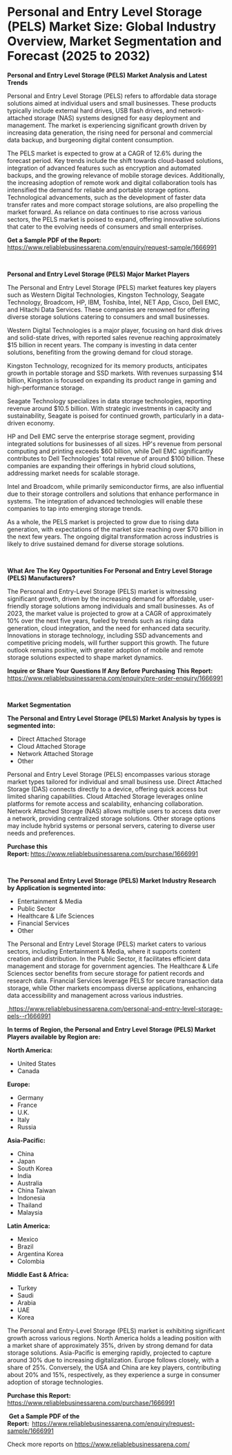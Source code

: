 <p><h1>Personal and Entry Level Storage (PELS) Market Size: Global Industry Overview, Market Segmentation and Forecast (2025 to 2032)</h1></p><p><strong>Personal and Entry Level Storage (PELS) Market Analysis and Latest Trends</strong></p>
<p><p>Personal and Entry Level Storage (PELS) refers to affordable data storage solutions aimed at individual users and small businesses. These products typically include external hard drives, USB flash drives, and network-attached storage (NAS) systems designed for easy deployment and management. The market is experiencing significant growth driven by increasing data generation, the rising need for personal and commercial data backup, and burgeoning digital content consumption.</p><p>The PELS market is expected to grow at a CAGR of 12.6% during the forecast period. Key trends include the shift towards cloud-based solutions, integration of advanced features such as encryption and automated backups, and the growing relevance of mobile storage devices. Additionally, the increasing adoption of remote work and digital collaboration tools has intensified the demand for reliable and portable storage options. Technological advancements, such as the development of faster data transfer rates and more compact storage solutions, are also propelling the market forward. As reliance on data continues to rise across various sectors, the PELS market is poised to expand, offering innovative solutions that cater to the evolving needs of consumers and small enterprises.</p></p>
<p><strong>Get a Sample PDF of the Report:&nbsp;</strong> <a href="https://www.reliablebusinessarena.com/enquiry/request-sample/1666991?utm_campaign=2133&utm_medium=2&utm_source=Github&utm_content=ia&utm_term=09032025&utm_id=personal-and-entry-level-storage-pels">https://www.reliablebusinessarena.com/enquiry/request-sample/1666991</a></p>
<p>&nbsp;</p>
<p><strong>Personal and Entry Level Storage (PELS) Major Market Players</strong></p>
<p><p>The Personal and Entry Level Storage (PELS) market features key players such as Western Digital Technologies, Kingston Technology, Seagate Technology, Broadcom, HP, IBM, Toshiba, Intel, NET App, Cisco, Dell EMC, and Hitachi Data Services. These companies are renowned for offering diverse storage solutions catering to consumers and small businesses.</p><p>Western Digital Technologies is a major player, focusing on hard disk drives and solid-state drives, with reported sales revenue reaching approximately $15 billion in recent years. The company is investing in data center solutions, benefiting from the growing demand for cloud storage.</p><p>Kingston Technology, recognized for its memory products, anticipates growth in portable storage and SSD markets. With revenues surpassing $14 billion, Kingston is focused on expanding its product range in gaming and high-performance storage.</p><p>Seagate Technology specializes in data storage technologies, reporting revenue around $10.5 billion. With strategic investments in capacity and sustainability, Seagate is poised for continued growth, particularly in a data-driven economy.</p><p>HP and Dell EMC serve the enterprise storage segment, providing integrated solutions for businesses of all sizes. HP's revenue from personal computing and printing exceeds $60 billion, while Dell EMC significantly contributes to Dell Technologies' total revenue of around $100 billion. These companies are expanding their offerings in hybrid cloud solutions, addressing market needs for scalable storage.</p><p>Intel and Broadcom, while primarily semiconductor firms, are also influential due to their storage controllers and solutions that enhance performance in systems. The integration of advanced technologies will enable these companies to tap into emerging storage trends.</p><p>As a whole, the PELS market is projected to grow due to rising data generation, with expectations of the market size reaching over $70 billion in the next few years. The ongoing digital transformation across industries is likely to drive sustained demand for diverse storage solutions.</p></p>
<p>&nbsp;</p>
<p><strong>What Are The Key Opportunities For Personal and Entry Level Storage (PELS) Manufacturers?</strong></p>
<p><p>The Personal and Entry-Level Storage (PELS) market is witnessing significant growth, driven by the increasing demand for affordable, user-friendly storage solutions among individuals and small businesses. As of 2023, the market value is projected to grow at a CAGR of approximately 10% over the next five years, fueled by trends such as rising data generation, cloud integration, and the need for enhanced data security. Innovations in storage technology, including SSD advancements and competitive pricing models, will further support this growth. The future outlook remains positive, with greater adoption of mobile and remote storage solutions expected to shape market dynamics.</p></p>
<p><strong>Inquire or Share Your Questions If Any Before Purchasing This Report:</strong> <a href="https://www.reliablebusinessarena.com/enquiry/pre-order-enquiry/1666991?utm_campaign=2133&utm_medium=2&utm_source=Github&utm_content=ia&utm_term=09032025&utm_id=personal-and-entry-level-storage-pels">https://www.reliablebusinessarena.com/enquiry/pre-order-enquiry/1666991</a></p>
<p>&nbsp;</p>
<p><strong>Market Segmentation</strong></p>
<p><strong>The Personal and Entry Level Storage (PELS) Market Analysis by types is segmented into:</strong></p>
<p><ul><li>Direct Attached Storage</li><li>Cloud Attached Storage</li><li>Network Attached Storage</li><li>Other</li></ul></p>
<p><p>Personal and Entry Level Storage (PELS) encompasses various storage market types tailored for individual and small business use. Direct Attached Storage (DAS) connects directly to a device, offering quick access but limited sharing capabilities. Cloud Attached Storage leverages online platforms for remote access and scalability, enhancing collaboration. Network Attached Storage (NAS) allows multiple users to access data over a network, providing centralized storage solutions. Other storage options may include hybrid systems or personal servers, catering to diverse user needs and preferences.</p></p>
<p><strong>Purchase this Report:&nbsp;</strong><a href="https://www.reliablebusinessarena.com/purchase/1666991?utm_campaign=2133&utm_medium=2&utm_source=Github&utm_content=ia&utm_term=09032025&utm_id=personal-and-entry-level-storage-pels">https://www.reliablebusinessarena.com/purchase/1666991</a></p>
<p>&nbsp;</p>
<p><strong>The Personal and Entry Level Storage (PELS) Market Industry Research by Application is segmented into:</strong></p>
<p><ul><li>Entertainment & Media</li><li>Public Sector</li><li>Healthcare & Life Sciences</li><li>Financial Services</li><li>Other</li></ul></p>
<p><p>The Personal and Entry Level Storage (PELS) market caters to various sectors, including Entertainment & Media, where it supports content creation and distribution. In the Public Sector, it facilitates efficient data management and storage for government agencies. The Healthcare & Life Sciences sector benefits from secure storage for patient records and research data. Financial Services leverage PELS for secure transaction data storage, while Other markets encompass diverse applications, enhancing data accessibility and management across various industries.</p></p>
<p><a href="https://www.reliablebusinessarena.com/personal-and-entry-level-storage-pels--r1666991?utm_campaign=2133&utm_medium=2&utm_source=Github&utm_content=ia&utm_term=09032025&utm_id=personal-and-entry-level-storage-pels">&nbsp;https://www.reliablebusinessarena.com/personal-and-entry-level-storage-pels--r1666991</a></p>
<p><strong>In terms of Region, the Personal and Entry Level Storage (PELS) Market Players available by Region are:</strong></p>
<p>
    <p> <strong> North America: </strong>
        <ul>
            <li>United States</li>
            <li>Canada</li>
        </ul>
        </p> 
    <p> <strong> Europe: </strong>
        <ul>
            <li>Germany</li>
            <li>France</li>
            <li>U.K.</li>
            <li>Italy</li>
            <li>Russia</li>
        </ul>
        </p> 
    <p> <strong> Asia-Pacific: </strong>
        <ul>
            <li>China</li>
            <li>Japan</li>
            <li>South Korea</li>
            <li>India</li>
            <li>Australia</li>
            <li>China Taiwan</li>
            <li>Indonesia</li>
            <li>Thailand</li>
            <li>Malaysia</li>
        </ul>
        </p> 
    <p> <strong> Latin America: </strong>
        <ul>
            <li>Mexico</li>
            <li>Brazil</li>
            <li>Argentina Korea</li>
            <li>Colombia</li>
        </ul>
        </p> 
    <p> <strong> Middle East & Africa: </strong>
        <ul>
            <li>Turkey</li>
            <li>Saudi</li>
            <li>Arabia</li>
            <li>UAE</li>
            <li>Korea</li>
        </ul>
    </p>
    </p>
<p><p>The Personal and Entry-Level Storage (PELS) market is exhibiting significant growth across various regions. North America holds a leading position with a market share of approximately 35%, driven by strong demand for data storage solutions. Asia-Pacific is emerging rapidly, projected to capture around 30% due to increasing digitalization. Europe follows closely, with a share of 25%. Conversely, the USA and China are key players, contributing about 20% and 15%, respectively, as they experience a surge in consumer adoption of storage technologies.</p></p>
<p><strong>Purchase this Report: </strong><a href="https://www.reliablebusinessarena.com/purchase/1666991?utm_campaign=2133&utm_medium=2&utm_source=Github&utm_content=ia&utm_term=09032025&utm_id=personal-and-entry-level-storage-pels">https://www.reliablebusinessarena.com/purchase/1666991</a></p>
<p>&nbsp;<strong>Get a Sample PDF of the Report:&nbsp;&nbsp;</strong><a href="https://www.reliablebusinessarena.com/enquiry/request-sample/1666991?utm_campaign=2133&utm_medium=2&utm_source=Github&utm_content=ia&utm_term=09032025&utm_id=personal-and-entry-level-storage-pels">https://www.reliablebusinessarena.com/enquiry/request-sample/1666991</a></p>
<p><strong></strong></p>
<p>Check more reports on <a href="https://www.reliablebusinessarena.com/?utm_campaign=2133&utm_medium=2&utm_source=Github&utm_content=ia&utm_term=09032025&utm_id=personal-and-entry-level-storage-pels">https://www.reliablebusinessarena.com/</a></p>